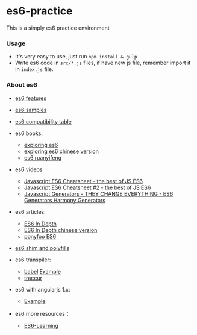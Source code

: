 # es6-practice
This is a simply es6 practice environment

### Usage

- It's very easy to use, just run `npm install & gulp`
- Write es6 code in `src/*.js` files, if have new js file, remember import it in `index.js` file.

### About es6

- [es6 features](https://github.com/lukehoban/es6features)

- [es6 samples](https://github.com/DanWahlin/ES6Samples)

- [es6 compatibility table](http://kangax.github.io/compat-table/es6/)

- es6 books:
    - [exploring es6](https://github.com/es6-org/exploring-es6)
    - [exploring es6 chinese version](http://exploringjs.com/es6/index.html)
    - [es6 ruanyifeng](http://es6.ruanyifeng.com)
    
- es6 videos
    - [Javascript ES6 Cheatsheet - the best of JS ES6 ](https://www.youtube.com/watch?v=AfWYO8t7ed4)
    - [Javascript ES6 Cheatsheet #2 - the best of JS ES6 ](https://www.youtube.com/watch?v=LmL0Gh193M0)
    - [Javascript Generators - THEY CHANGE EVERYTHING - ES6 Generators Harmony Generators ](https://www.youtube.com/watch?v=QO07THdLWQo&index=3&list=PLPlAdM3UjHKoHvMWeUyb95yLX59Nk87IX)
    
- es6 articles:
    - [ES6 In Depth](https://hacks.mozilla.org/category/es6-in-depth/)
    - [ES6 In Depth chinese version](http://www.csdn.net/article/2015-06-15/2824955-es6-in-depth-an-introduction)
    - [ponyfoo ES6](http://ponyfoo.com/articles/tagged/es6)

- [es6 shim and polyfills](https://github.com/addyosmani/es6-tools#polyfills)

- es6 transpiler:
    - [babel](https://babeljs.io/) [Example](https://github.com/hjzheng/CUF_meeting_knowledge_share/tree/master/2015-5-30/gulp-es6-module)
    - [traceur](https://github.com/google/traceur-compiler)
    
- es6 with angularjs 1.x:
    - [Example](https://github.com/hjzheng/CUF_meeting_knowledge_share/tree/master/2015-7-20/gulp-es6-angular)

- es6 more resources：
    - [ES6-Learning](https://github.com/ericdouglas/ES6-Learning)
